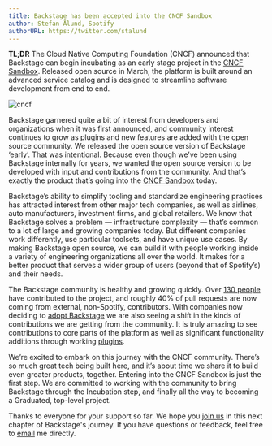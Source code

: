 ```yaml
---
title: Backstage has been accepted into the CNCF Sandbox
author: Stefan Ålund, Spotify
authorURL: https://twitter.com/stalund
---
```


**TL;DR** The Cloud Native Computing Foundation (CNCF) announced that Backstage can begin incubating as an early stage project in the [CNCF Sandbox](https://www.cncf.io/sandbox-projects/). Released open source in March, the platform is built around an advanced service catalog and is designed to streamline software development from end to end.

![cncf](assets/cncf-sandbox/cncf.png)

<!--truncate-->

Backstage garnered quite a bit of interest from developers and organizations when it was first announced, and community interest continues to grow as plugins and new features are added with the open source community. We released the open source version of Backstage ‘early’. That was intentional. Because even though we’ve been using Backstage internally for years, we wanted the open source version to be developed with input and contributions from the community. And that’s exactly the product that’s going into the [CNCF Sandbox](https://www.cncf.io/sandbox-projects/) today.

Backstage’s ability to simplify tooling and standardize engineering practices has attracted interest from other major tech companies, as well as airlines, auto manufacturers, investment firms, and global retailers. We know that Backstage solves a problem — infrastructure complexity — that’s common to a lot of large and growing companies today. But different companies work differently, use particular toolsets, and have unique use cases. By making Backstage open source, we can build it with people working inside a variety of engineering organizations all over the world. It makes for a better product that serves a wider group of users (beyond that of Spotify’s) and their needs.

The Backstage community is healthy and growing quickly. Over [130 people](https://github.com/backstage/backstage/graphs/contributors) have contributed to the project, and roughly 40% of pull requests are now coming from external, non-Spotify, contributors. With companies now deciding to [adopt Backstage](https://github.com/backstage/backstage/blob/master/ADOPTERS.md) we are also seeing a shift in the kinds of contributions we are getting from the community. It is truly amazing to see contributions to core parts of the platform as well as significant functionality additions through working [plugins](https://backstage.io/plugins).

We’re excited to embark on this journey with the CNCF community. There’s so much great tech being built here, and it’s about time we share it to build even greater products, together. Entering into the CNCF Sandbox is just the first step. We are committed to working with the community to bring Backstage through the Incubation step, and finally all the way to becoming a Graduated, top-level project.

Thanks to everyone for your support so far. We hope you [join us](https://mailchi.mp/spotify/backstage-community) in this next chapter of Backstage's journey. If you have questions or feedback, feel free to [email](mailto:backstage-interest@spotify.com) me directly.
